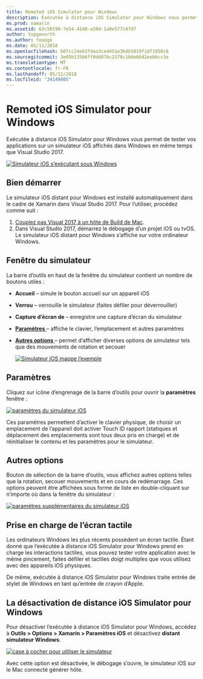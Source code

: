 ```yaml
---
title: Remoted iOS Simulator pour Windows
description: Exécutée à distance iOS Simulator pour Windows vous permet de tester vos applications sur un simulateur iOS affichés dans Windows en même temps que Visual Studio 2017.
ms.prod: xamarin
ms.assetid: 63c50190-7e54-4140-a30d-1a0e577c47d7
author: topgenorth
ms.author: toopge
ms.date: 05/11/2018
ms.openlocfilehash: b07cc24e63f4aa3ce4451e3bdb5819f1df1058c6
ms.sourcegitcommit: 3e05b135b6ff0d607bc2378c1b6e66d2eebbcc3e
ms.translationtype: MT
ms.contentlocale: fr-FR
ms.lasthandoff: 05/12/2018
ms.locfileid: "34149805"
---
```

# <a name="remoted-ios-simulator-for-windows"></a>Remoted iOS Simulator pour Windows

Exécutée à distance iOS Simulator pour Windows vous permet de tester vos applications sur un simulateur iOS affichés dans Windows en même temps que Visual Studio 2017.

[![](ios-simulator-images/hero-sml.png "Simulateur iOS s’exécutant sous Windows")](ios-simulator-images/hero.png#lightbox)

## <a name="getting-started"></a>Bien démarrer

Le simulateur iOS distant pour Windows est installé automatiquement dans le cadre de Xamarin dans Visual Studio 2017. Pour l’utiliser, procédez comme suit :

1. [Couplez pas Visual 2017 à un hôte de Build de Mac](~/ios/get-started/installation/windows/connecting-to-mac/index.md).
2. Dans Visual Studio 2017, démarrez le débogage d’un projet iOS ou tvOS. Le simulateur iOS distant pour Windows s’affiche sur votre ordinateur Windows.

## <a name="simulator-window"></a>Fenêtre du simulateur

La barre d’outils en haut de la fenêtre du simulateur contient un nombre de boutons utiles :

- **Accueil** – simule le bouton accueil sur un appareil iOS
- **Verrou** – verrouille le simulateur (faites défiler pour déverrouiller)
- **Capture d’écran de** – enregistre une capture d’écran du simulateur
- [**Paramètres** ](#settings) – affiche le clavier, l’emplacement et autres paramètres
- [**Autres options** ](#other-options) – permet d’afficher diverses options de simulateur tels que des mouvements de rotation et secouer

    [![](ios-simulator-images/maps-app-sml.png "Simulateur iOS mappe l’exemple")](ios-simulator-images/maps-app.png#lightbox)

## <a name="settings"></a>Paramètres

Cliquez sur icône d’engrenage de la barre d’outils pour ouvrir la **paramètres** fenêtre :

[![](ios-simulator-images/settings-sml.png "paramètres du simulateur iOS")](ios-simulator-images/settings.png#lightbox)

Ces paramètres permettent d’activer le clavier physique, de choisir un emplacement de l’appareil doit activer Touch ID rapport (statiques et déplacement des emplacements sont tous deux pris en charge) et de réinitialiser le contenu et les paramètres pour le simulateur.

## <a name="other-options"></a>Autres options

Bouton de sélection de la barre d’outils, vous affichez autres options telles que la rotation, secouer mouvements et en cours de redémarrage. Ces options peuvent être affichées sous forme de liste en double-cliquant sur n’importe où dans la fenêtre du simulateur :

[![](ios-simulator-images/more-sml.png "paramètres supplémentaires du simulateur iOS")](ios-simulator-images/more.png#lightbox)

## <a name="touchscreen-support"></a>Prise en charge de l’écran tactile

Les ordinateurs Windows les plus récents possèdent un écran tactile. Étant donné que l’exécutée à distance iOS Simulator pour Windows prend en charge les interactions tactiles, vous pouvez tester votre application avec le même pincement, faites défiler et tactiles doigt multiples que vous utilisez avec des appareils iOS physiques.

De même, exécutée à distance iOS Simulator pour Windows traite entrée de stylet de Windows en tant qu’entrée de crayon d’Apple.

## <a name="disabling-the-remoted-ios-simulator-for-windows"></a>La désactivation de distance iOS Simulator pour Windows

Pour désactiver l’exécutée à distance iOS Simulator pour Windows, accédez à **Outils > Options > Xamarin > Paramètres iOS** et désactivez **distant simulateur Windows**.

[![](ios-simulator-images/options-sml.png "case à cocher pour utiliser le simulateur")](ios-simulator-images/options.png#lightbox)

Avec cette option est désactivée, le débogage s’ouvre, le simulateur iOS sur le Mac connecté générer hôte.
